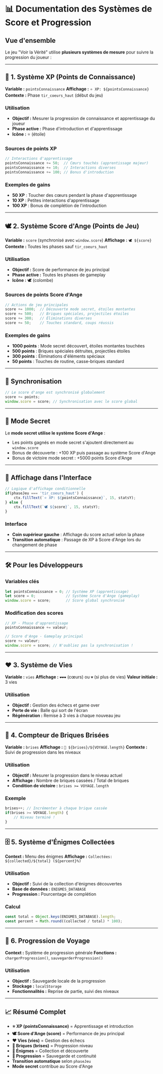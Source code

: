 # 📊 Documentation des Systèmes de Score et Progression

## Vue d'ensemble
Le jeu "Voir la Vérité" utilise **plusieurs systèmes de mesure** pour suivre la progression du joueur :

---

## 🌟 1. Système XP (Points de Connaissance)
**Variable :** `pointsConnaissance`
**Affichage :** `⭐ XP: ${pointsConnaissance}`
**Contexte :** Phase `tir_coeurs_haut` (début du jeu)

### Utilisation
- **Objectif :** Mesurer la progression de connaissance et apprentissage du joueur
- **Phase active :** Phase d'introduction et d'apprentissage
- **Icône :** ⭐ (étoile)

### Sources de points XP
```javascript
// Interactions d'apprentissage
pointsConnaissance += 50;  // Cœurs touchés (apprentissage majeur)
pointsConnaissance += 10;  // Interactions diverses
pointsConnaissance += 100; // Bonus d'introduction
```

### Exemples de gains
- **50 XP** : Toucher des cœurs pendant la phase d'apprentissage
- **10 XP** : Petites interactions d'apprentissage
- **100 XP** : Bonus de complétion de l'introduction

---

## 🕊️ 2. Système Score d'Ange (Points de Jeu)
**Variable :** `score` (synchronisé avec `window.score`)
**Affichage :** `🕊️ ${score}`
**Contexte :** Toutes les phases sauf `tir_coeurs_haut`

### Utilisation
- **Objectif :** Score de performance de jeu principal
- **Phase active :** Toutes les phases de gameplay
- **Icône :** 🕊️ (colombe)

### Sources de points Score d'Ange
```javascript
// Actions de jeu principales
score += 1000;  // Découverte mode secret, étoiles montantes
score += 500;   // Briques spéciales, projectiles étoiles
score += 300;   // Éliminations diverses
score += 50;    // Touches standard, coups réussis
```

### Exemples de gains
- **1000 points** : Mode secret découvert, étoiles montantes touchées
- **500 points** : Briques spéciales détruites, projectiles étoiles
- **300 points** : Éliminations d'éléments spéciaux
- **50 points** : Touches de routine, casse-briques standard

---

## 🔄 Synchronisation
```javascript
// Le score d'ange est synchronisé globalement
score += points;
window.score = score; // Synchronisation avec le score global
```

---

## 🎯 Mode Secret
Le **mode secret utilise le système Score d'Ange** :
- Les points gagnés en mode secret s'ajoutent directement au `window.score`
- Bonus de découverte : +100 XP puis passage au système Score d'Ange
- Bonus de victoire mode secret : +5000 points Score d'Ange

---

## 📱 Affichage dans l'Interface
```javascript
// Logique d'affichage conditionnelle
if(phaseJeu === 'tir_coeurs_haut') {
    ctx.fillText(`⭐ XP: ${pointsConnaissance}`, 15, statsY);
} else {
    ctx.fillText(`🕊️ ${score}`, 15, statsY);
}
```

### Interface
- **Coin supérieur gauche** : Affichage du score actuel selon la phase
- **Transition automatique** : Passage de XP à Score d'Ange lors du changement de phase

---

## 🛠️ Pour les Développeurs

### Variables clés
```javascript
let pointsConnaissance = 0; // Système XP (apprentissage)
let score = 0;              // Système Score d'Ange (gameplay)
window.score = score;       // Score global synchronisé
```

### Modification des scores
```javascript
// XP - Phase d'apprentissage
pointsConnaissance += valeur;

// Score d'Ange - Gameplay principal
score += valeur;
window.score = score; // N'oubliez pas la synchronisation !
```

---

## ❤️ 3. Système de Vies
**Variable :** `vies`
**Affichage :** `❤️❤️❤️` (cœurs) ou `💔` (si plus de vies)
**Valeur initiale :** 3 vies

### Utilisation
- **Objectif :** Gestion des échecs et game over
- **Perte de vie :** Balle qui sort de l'écran
- **Régénération :** Remise à 3 vies à chaque nouveau jeu

---

## 🧱 4. Compteur de Briques Brisées
**Variable :** `brises`
**Affichage :** `🧱 ${brises}/${VOYAGE.length}`
**Contexte :** Suivi de progression dans les niveaux

### Utilisation
- **Objectif :** Mesurer la progression dans le niveau actuel
- **Affichage :** Nombre de briques cassées / Total de briques
- **Condition de victoire :** `brises >= VOYAGE.length`

### Exemple
```javascript
brises++; // Incrémenter à chaque brique cassée
if(brises >= VOYAGE.length) {
    // Niveau terminé !
}
```

---

## 🗄️ 5. Système d'Énigmes Collectées
**Context :** Menu des énigmes
**Affichage :** `Collectées: ${collected}/${total} (${percent}%)`

### Utilisation
- **Objectif :** Suivi de la collection d'énigmes découvertes
- **Base de données :** `ENIGMES_DATABASE`
- **Progression :** Pourcentage de complétion

### Calcul
```javascript
const total = Object.keys(ENIGMES_DATABASE).length;
const percent = Math.round((collected / total) * 100);
```

---

## 🎯 6. Progression de Voyage
**Context :** Système de progression générale
**Fonctions :** `chargerProgression()`, `sauvegarderProgression()`

### Utilisation
- **Objectif :** Sauvegarde locale de la progression
- **Stockage :** `localStorage`
- **Fonctionnalités :** Reprise de partie, suivi des niveaux

---

## 📈 Résumé Complet
- **⭐ XP (pointsConnaissance)** = Apprentissage et introduction
- **🕊️ Score d'Ange (score)** = Performance de jeu principal
- **❤️ Vies (vies)** = Gestion des échecs
- **🧱 Briques (brises)** = Progression niveau
- **📜 Énigmes** = Collection et découverte
- **💾 Progression** = Sauvegarde et continuité
- **Transition automatique** selon `phaseJeu`
- **Mode secret** contribue au Score d'Ange